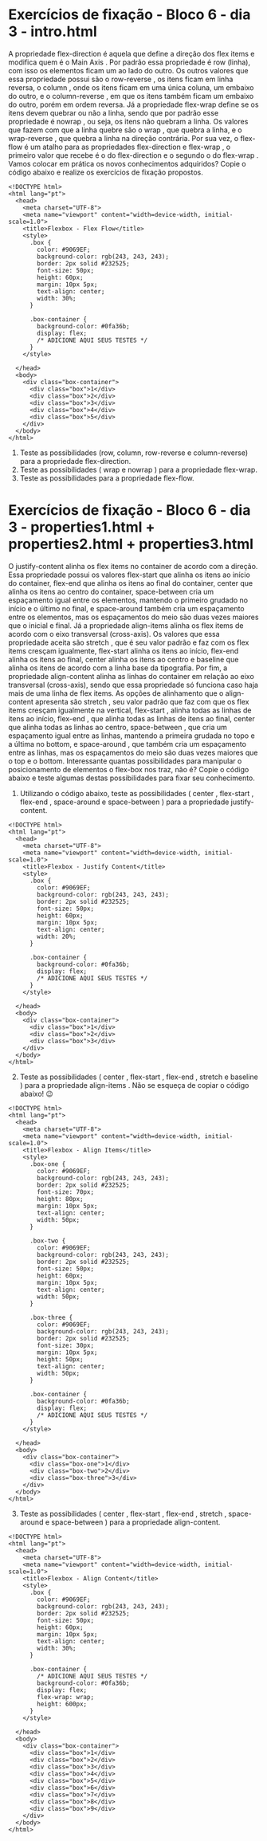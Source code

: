 # Exercícios de fixação - Bloco 6 - dia 3 - intro.html

A propriedade flex-direction é aquela que define a direção dos flex items e modifica quem é o Main Axis . Por padrão essa propriedade é row (linha), com isso os elementos ficam um ao lado do outro. Os outros valores que essa propriedade possui são o row-reverse , os itens ficam em linha reversa, o column , onde os itens ficam em uma única coluna, um embaixo do outro, e o column-reverse , em que os itens também ficam um embaixo do outro, porém em ordem reversa.
Já a propriedade flex-wrap define se os itens devem quebrar ou não a linha, sendo que por padrão esse propriedade é nowrap , ou seja, os itens não quebram a linha. Os valores que fazem com que a linha quebre são o wrap , que quebra a linha, e o wrap-reverse , que quebra a linha na direção contrária.
Por sua vez, o flex-flow é um atalho para as propriedades flex-direction e flex-wrap , o primeiro valor que recebe é o do flex-direction e o segundo o do flex-wrap .
Vamos colocar em prática os novos conhecimentos adquiridos? Copie o código abaixo e realize os exercícios de fixação propostos.

```
<!DOCTYPE html>
<html lang="pt">
  <head>
    <meta charset="UTF-8">
    <meta name="viewport" content="width=device-width, initial-scale=1.0">
    <title>Flexbox - Flex Flow</title>
    <style>
      .box {
        color: #9069EF;
        background-color: rgb(243, 243, 243);
        border: 2px solid #232525;
        font-size: 50px;
        height: 60px;
        margin: 10px 5px;
        text-align: center;
        width: 30%;
      }

      .box-container {
        background-color: #0fa36b;
        display: flex;
        /* ADICIONE AQUI SEUS TESTES */
      }
    </style>

  </head>
  <body>
    <div class="box-container">
      <div class="box">1</div>
      <div class="box">2</div>
      <div class="box">3</div>
      <div class="box">4</div>
      <div class="box">5</div>
    </div>
  </body>
</html>
```

1. Teste as possibilidades (row, column, row-reverse e column-reverse) para a propriedade flex-direction.
2. Teste as possibilidades ( wrap e nowrap ) para a propriedade flex-wrap.
3. Teste as possibilidades para a propriedade flex-flow.

# Exercícios de fixação - Bloco 6 - dia 3 - properties1.html + properties2.html + properties3.html

O justify-content alinha os flex items no container de acordo com a direção. Essa propriedade possui os valores flex-start que alinha os itens ao início do container, flex-end que alinha os itens ao final do container, center que alinha os itens ao centro do container, space-between cria um espaçamento igual entre os elementos, mantendo o primeiro grudado no início e o último no final, e space-around também cria um espaçamento entre os elementos, mas os espaçamentos do meio são duas vezes maiores que o inicial e final.
Já a propriedade align-items alinha os flex items de acordo com o eixo transversal (cross-axis). Os valores que essa propriedade aceita são stretch , que é seu valor padrão e faz com os flex items cresçam igualmente, flex-start alinha os itens ao início, flex-end alinha os itens ao final, center alinha os itens ao centro e baseline que alinha os itens de acordo com a linha base da tipografia.
Por fim, a propriedade align-content alinha as linhas do container em relação ao eixo transversal (cross-axis), sendo que essa propriedade só funciona caso haja mais de uma linha de flex items. As opções de alinhamento que o align-content apresenta são stretch , seu valor padrão que faz com que os flex items cresçam igualmente na vertical, flex-start , alinha todas as linhas de itens ao início, flex-end , que alinha todas as linhas de itens ao final, center que alinha todas as linhas ao centro, space-between , que cria um espaçamento igual entre as linhas, mantendo a primeira grudada no topo e a última no bottom, e space-around , que também cria um espaçamento entre as linhas, mas os espaçamentos do meio são duas vezes maiores que o top e o bottom.
Interessante quantas possibilidades para manipular o posicionamento de elementos o flex-box nos traz, não é? Copie o código abaixo e teste algumas destas possibilidades para fixar seu conhecimento.

1. Utilizando o código abaixo, teste as possibilidades ( center , flex-start , flex-end , space-around e space-between ) para a propriedade justify-content.

```
<!DOCTYPE html>
<html lang="pt">
  <head>
    <meta charset="UTF-8">
    <meta name="viewport" content="width=device-width, initial-scale=1.0">
    <title>Flexbox - Justify Content</title>
    <style>
      .box {
        color: #9069EF;
        background-color: rgb(243, 243, 243);
        border: 2px solid #232525;
        font-size: 50px;
        height: 60px;
        margin: 10px 5px;
        text-align: center;
        width: 20%;
      }

      .box-container {
        background-color: #0fa36b;
        display: flex;
        /* ADICIONE AQUI SEUS TESTES */
      }
    </style>

  </head>
  <body>
    <div class="box-container">
      <div class="box">1</div>
      <div class="box">2</div>
      <div class="box">3</div>
    </div>
  </body>
</html>
```

2. Teste as possibilidades ( center , flex-start , flex-end , stretch e baseline ) para a propriedade align-items . Não se esqueça de copiar o código abaixo! 😉

```
<!DOCTYPE html>
<html lang="pt">
  <head>
    <meta charset="UTF-8">
    <meta name="viewport" content="width=device-width, initial-scale=1.0">
    <title>Flexbox - Align Items</title>
    <style>
      .box-one {
        color: #9069EF;
        background-color: rgb(243, 243, 243);
        border: 2px solid #232525;
        font-size: 70px;
        height: 80px;
        margin: 10px 5px;
        text-align: center;
        width: 50px;
      }

      .box-two {
        color: #9069EF;
        background-color: rgb(243, 243, 243);
        border: 2px solid #232525;
        font-size: 50px;
        height: 60px;
        margin: 10px 5px;
        text-align: center;
        width: 50px;
      }

      .box-three {
        color: #9069EF;
        background-color: rgb(243, 243, 243);
        border: 2px solid #232525;
        font-size: 30px;
        margin: 10px 5px;
        height: 50px;
        text-align: center;
        width: 50px;
      }

      .box-container {
        background-color: #0fa36b;
        display: flex;
        /* ADICIONE AQUI SEUS TESTES */
      }
    </style>

  </head>
  <body>
    <div class="box-container">
      <div class="box-one">1</div>
      <div class="box-two">2</div>
      <div class="box-three">3</div>
    </div>
  </body>
</html>
```

3. Teste as possibilidades ( center , flex-start , flex-end , stretch , space-around e space-between ) para a propriedade align-content.

```
<!DOCTYPE html>
<html lang="pt">
  <head>
    <meta charset="UTF-8">
    <meta name="viewport" content="width=device-width, initial-scale=1.0">
    <title>Flexbox - Align Content</title>
    <style>
      .box {
        color: #9069EF;
        background-color: rgb(243, 243, 243);
        border: 2px solid #232525;
        font-size: 50px;
        height: 60px;
        margin: 10px 5px;
        text-align: center;
        width: 30%;
      }

      .box-container {
        /* ADICIONE AQUI SEUS TESTES */
        background-color: #0fa36b;
        display: flex;
        flex-wrap: wrap;
        height: 600px;
      }
    </style>

  </head>
  <body>
    <div class="box-container">
      <div class="box">1</div>
      <div class="box">2</div>
      <div class="box">3</div>
      <div class="box">4</div>
      <div class="box">5</div>
      <div class="box">6</div>
      <div class="box">7</div>
      <div class="box">8</div>
      <div class="box">9</div>
    </div>
  </body>
</html>
```
